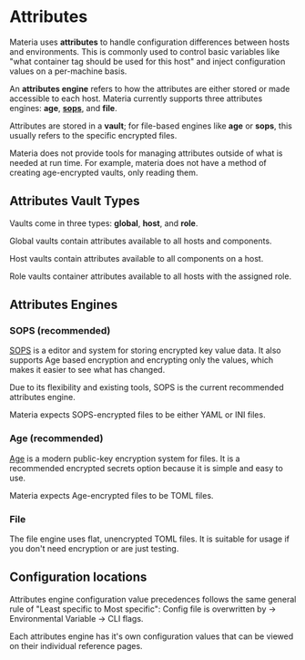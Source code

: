 # Attributes

Materia uses **attributes** to handle configuration differences between hosts and environments. This is commonly used to control basic variables like "what container tag should be used for this host" and inject configuration values on a per-machine basis.

An **attributes engine** refers to how the attributes are either stored or made accessible to each host. Materia currently supports three attributes engines: **age**, [**sops**](https://github.com/getsops/sops), and **file**.

Attributes are stored in a **vault**; for file-based engines like **age** or **sops**, this usually refers to the specific encrypted files.

Materia does not provide tools for managing attributes outside of what is needed at run time. For example, materia does not have a method of creating age-encrypted vaults, only reading them.

## Attributes Vault Types

Vaults come in three types: **global**, **host**, and **role**.

Global vaults contain attributes available to all hosts and components.

Host vaults contain attributes available to all components on a host.

Role vaults container attributes available to all hosts with the assigned role.

## Attributes Engines

### SOPS (recommended)

[SOPS](https://github.com/getsops/sops) is a editor and system for storing encrypted key value data. It also supports Age based encryption and encrypting only the values, which makes it easier to see what has changed.

Due to its flexibility and existing tools, SOPS is the current recommended attributes engine.

Materia expects SOPS-encrypted files to be either YAML or INI files.


### Age (recommended)

[Age](https://github.com/FiloSottile/age) is a modern public-key encryption system for files. It is a recommended encrypted secrets option because it is simple and easy to use.

Materia expects Age-encrypted files to be TOML files.


### File

The file engine uses flat, unencrypted TOML files. It is suitable for usage if you don't need encryption or are just testing.


## Configuration locations

Attributes engine configuration value precedences follows the same general rule of "Least specific to Most specific": Config file is overwritten by -> Environmental Variable -> CLI flags.

Each attributes engine has it's own configuration values that can be viewed on their individual reference pages.

